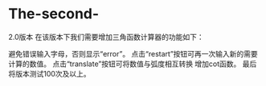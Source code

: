 # The-second-
2.0版本
在该版本下我们需要增加三角函数计算器的功能如下：

避免错误输入字母，否则显示“error”。
点击“restart”按钮可再一次输入新的需要计算的数值。
点击“translate”按钮可将数值与弧度相互转换
增加cot函数。
最后将版本测试100次及以上。
